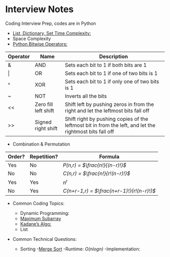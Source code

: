 # Interview Notes
Coding Interview Prep, codes are in Python
- [List, Dictionary, Set Time Complexity:](https://www.geeksforgeeks.org/complexity-cheat-sheet-for-python-operations/)
- Space Complexity
- [Python Bitwise Operators:](https://www.w3schools.com/python/python_operators.asp)

| Operator | Name | Description |
| ----------- | ----------- | ----------- |
| & | AND | Sets each bit to 1 if both bits are 1 |
| \| | OR | Sets each bit to 1 if one of two bits is 1 |
| ^ | XOR | Sets each bit to 1 if only one of two bits is 1 |
| ~ | NOT | Inverts all the bits |
| << | Zero fill left shift | Shift left by pushing zeros in from the right and let the leftmost bits fall off |
| >> | Signed right shift | Shift right by pushing copies of the leftmost bit in from the left, and let the rightmost bits fall off |

- Combination & Permutation

| Order? | Repetition? | Formula |
| ----------- | ----------- | ----------- |
| Yes | No | *P(n,r) = $\frac{n!}{(n-r)!}$* |
| No | No | *C(n,r) = $\frac{n!}{r!(n-r)!}$* |
| Yes | Yes | *$n^r$* |
| No | Yes | *C(n+r-1,r) = $\frac{n+r-1)!}{r!(n-r)!}$* |


- Common Coding Topics:
  - Dynamic Programming:
  - [Maximum Subarray](https://leetcode.com/problems/maximum-subarray/)
  - [Kadane’s Algo:](https://medium.com/@rsinghal757/kadanes-algorithm-dynamic-programming-how-and-why-does-it-work-3fd8849ed73d)
  - List

- Common Technical Questions:
  - Sorting
    -[Merge Sort](https://github.com/sydneyruan/interviews/blob/main/MergeSort.py)
        -Runtime: *O(nlogn)*
        -Implementation:
